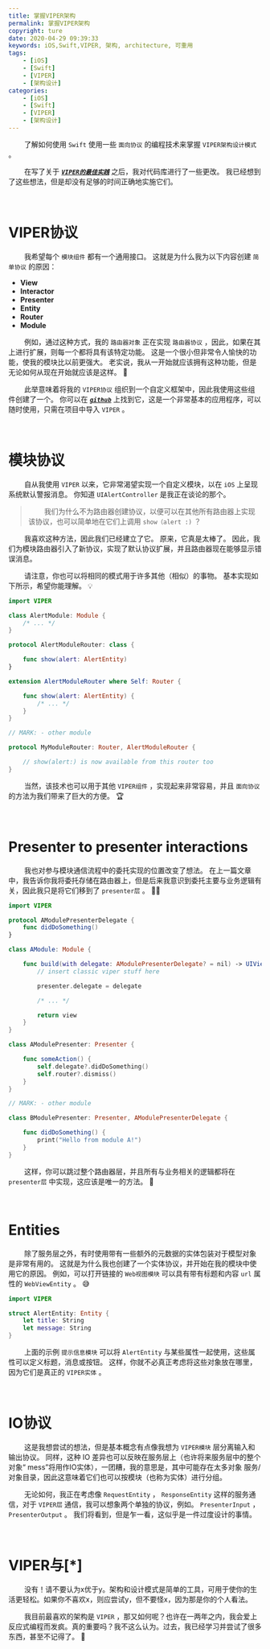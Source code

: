```yaml
---
title: 掌握VIPER架构
permalink: 掌握VIPER架构
copyright: ture
date: 2020-04-29 09:39:33
keywords: iOS,Swift,VIPER, 架构, architecture, 可重用
tags:
    - [iOS]
    - [Swift]
    - [VIPER]
    - [架构设计]
categories:
    - [iOS]
    - [Swift]
    - [VIPER]
    - [架构设计]
---
```


&nbsp;&nbsp;&nbsp;&nbsp;&nbsp;&nbsp;&nbsp;&nbsp;了解如何使用 ```Swift``` 使用一些 ```面向协议``` 的编程技术来掌握 ```VIPER架构设计模式``` 。

&nbsp;&nbsp;&nbsp;&nbsp;&nbsp;&nbsp;&nbsp;&nbsp;在写了关于 [***```VIPER的最佳实践```***](http://www.xuebaonline.com/%E9%80%82%E7%94%A8%E4%BA%8EiOS%E5%BC%80%E5%8F%91%E4%BA%BA%E5%91%98%E7%9A%84VIPER%E6%9C%80%E4%BD%B3%E5%AE%9E%E8%B7%B5/ "") 之后，我对代码库进行了一些更改。 我已经想到了这些想法，但是却没有足够的时间正确地实施它们。 



</br>

# **VIPER协议**

&nbsp;&nbsp;&nbsp;&nbsp;&nbsp;&nbsp;&nbsp;&nbsp;我希望每个 ```模块组件``` 都有一个通用接口。 这就是为什么我为以下内容创建 ```简单协议``` 的原因：

+ **View**
+ **Interactor**
+ **Presenter**
+ **Entity**
+ **Router**
+ **Module**

<!-- more -->

&nbsp;&nbsp;&nbsp;&nbsp;&nbsp;&nbsp;&nbsp;&nbsp;例如，通过这种方式，我的 ```路由器对象``` 正在实现 ```路由器协议``` ，因此，如果在其上进行扩展，则每一个都将具有该特定功能。 这是一个很小但非常令人愉快的功能，使我的模块比以前更强大。 老实说，我从一开始就应该拥有这种功能，但是无论如何从现在开始就应该是这样。 😬

&nbsp;&nbsp;&nbsp;&nbsp;&nbsp;&nbsp;&nbsp;&nbsp;此举意味着将我的 ```VIPER协议``` 组织到一个自定义框架中，因此我使用这些组件创建了一个。 你可以在 [***```github```***](https://github.com/CoreKit/VIPER "") 上找到它，这是一个非常基本的应用程序，可以随时使用，只需在项目中导入 ```VIPER``` 。

<br>

# **模块协议**

&nbsp;&nbsp;&nbsp;&nbsp;&nbsp;&nbsp;&nbsp;&nbsp;自从我使用 ```VIPER``` 以来，它非常渴望实现一个自定义模块，以在 ```iOS``` 上呈现系统默认警报消息。 你知道 ```UIAlertController``` 是我正在谈论的那个。 

>&nbsp;&nbsp;&nbsp;&nbsp;&nbsp;&nbsp;&nbsp;&nbsp;我们为什么不为路由器创建协议，以便可以在其他所有路由器上实现该协议，也可以简单地在它们上调用 ```show（alert :)``` ？

&nbsp;&nbsp;&nbsp;&nbsp;&nbsp;&nbsp;&nbsp;&nbsp;我喜欢这种方法，因此我们已经建立了它。 原来，它真是太棒了。 因此，我们为模块路由器引入了新协议，实现了默认协议扩展，并且路由器现在能够显示错误消息。

&nbsp;&nbsp;&nbsp;&nbsp;&nbsp;&nbsp;&nbsp;&nbsp;请注意，你也可以将相同的模式用于许多其他（相似）的事物。 基本实现如下所示，希望你能理解。 💡

``` Swift
import VIPER

class AlertModule: Module {
    /* ... */
}

protocol AlertModuleRouter: class {

    func show(alert: AlertEntity)
}

extension AlertModuleRouter where Self: Router {

    func show(alert: AlertEntity) {
        /* ... */
    }
}

// MARK: - other module

protocol MyModuleRouter: Router, AlertModuleRouter {

    // show(alert:) is now available from this router too
}
```

&nbsp;&nbsp;&nbsp;&nbsp;&nbsp;&nbsp;&nbsp;&nbsp;当然，该技术也可以用于其他 ```VIPER组件``` ，实现起来非常容易，并且 ```面向协议``` 的方法为我们带来了巨大的方便。 🏆

</br>

# **Presenter to presenter interactions**

&nbsp;&nbsp;&nbsp;&nbsp;&nbsp;&nbsp;&nbsp;&nbsp;我也对参与模块通信流程中的委托实现的位置改变了想法。 在上一篇文章中，我告诉你我将委托存储在路由器上，但是后来我意识到委托主要与业务逻辑有关，因此我只是将它们移到了 ```presenter层``` 。 🤷‍♂️

``` Swift
import VIPER

protocol AModulePresenterDelegate {
    func didDoSomething()
}

class AModule: Module {

    func build(with delegate: AModulePresenterDelegate? = nil) -> UIViewController {
        // insert classic viper stuff here

        presenter.delegate = delegate

        /* ... */

        return view
    }
}

class AModulePresenter: Presenter {

    func someAction() {
        self.delegate?.didDoSomething()
        self.router?.dismiss()
    }
}

// MARK: - other module

class BModulePresenter: Presenter, AModulePresenterDelegate {

    func didDoSomething() {
        print("Hello from module A!")
    }
}
```

&nbsp;&nbsp;&nbsp;&nbsp;&nbsp;&nbsp;&nbsp;&nbsp;这样，你可以跳过整个路由器层，并且所有与业务相关的逻辑都将在 ```presenter层``` 中实现，这应该是唯一的方法。 🤪

</br>

# **Entities**

&nbsp;&nbsp;&nbsp;&nbsp;&nbsp;&nbsp;&nbsp;&nbsp;除了服务层之外，有时使用带有一些额外的元数据的实体包装对于模型对象是非常有用的。 这就是为什么我也创建了一个实体协议，并开始在我的模块中使用它的原因。 例如，可以打开链接的 ```Web视图模块``` 可以具有带有标题和内容 ```url``` 属性的 ```WebViewEntity``` 。 😅

``` Swift
import VIPER

struct AlertEntity: Entity {
    let title: String
    let message: String
}
```

&nbsp;&nbsp;&nbsp;&nbsp;&nbsp;&nbsp;&nbsp;&nbsp;上面的示例 ```提示信息模块``` 可以将 ```AlertEntity``` 与某些属性一起使用，这些属性可以定义标题，消息或按钮。 这样，你就不必真正考虑将这些对象放在哪里，因为它们是真正的 ```VIPER实体``` 。

</br>

# **IO协议**

&nbsp;&nbsp;&nbsp;&nbsp;&nbsp;&nbsp;&nbsp;&nbsp;这是我想尝试的想法，但是基本概念有点像我想为 ```VIPER模块``` 层分离输入和输出协议。 同样，这种 IO 差异也可以反映在服务层上（也许将来服务层中的整个对象“ mess”将用作IO实体），一团糟，我的意思是，其中可能存在太多对象 服务/对象目录，因此这意味着它们也可以按模块（也称为实体）进行分组。

&nbsp;&nbsp;&nbsp;&nbsp;&nbsp;&nbsp;&nbsp;&nbsp;无论如何，我正在考虑像 ```RequestEntity``` ， ```ResponseEntity``` 这样的服务通信，对于 ```VIPER层``` 通信，我可以想象两个单独的协议，例如。  ```PresenterInput``` ， ```PresenterOutput``` 。 我们将看到，但是乍一看，这似乎是一件过度设计的事情。

<br>

# **VIPER与[*]**

&nbsp;&nbsp;&nbsp;&nbsp;&nbsp;&nbsp;&nbsp;&nbsp;没有！请不要认为x优于y。架构和设计模式是简单的工具，可用于使你的生活更轻松。如果你不喜欢x，则应尝试y，但不要怪x，因为那是你的个人看法。

&nbsp;&nbsp;&nbsp;&nbsp;&nbsp;&nbsp;&nbsp;&nbsp;我目前最喜欢的架构是 ```VIPER``` ，那又如何呢？也许在一两年之内，我会爱上反应式编程而发疯。真的重要吗？我不这么认为。过去，我已经学习并尝试了很多东西，甚至不记得了。 🧠


